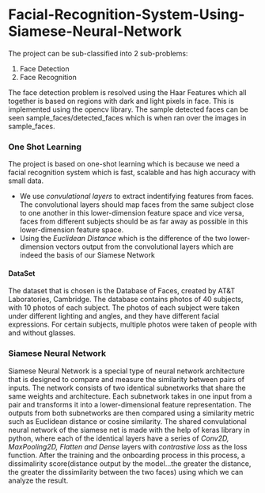 # Facial-Recognition-System-Using-Siamese-Neural-Network



The project can be sub-classified into 2 sub-problems:
1) Face Detection
2) Face Recognition

The face detection problem is resolved using the Haar Features which all together is based on regions with dark and light pixels in face.
This is implemented using the opencv library.
The sample detected faces can be seen sample_faces/detected_faces which is when ran over the images in sample_faces.

### One Shot Learning ###
The project is based on one-shot learning which is because we need a facial recognition system which is fast, scalable and has high accuracy with small data.
- We use *convulational layers* to extract indentifying features from faces. The convolutional layers should map faces from the same subject close to one another in this lower-dimension feature space and vice versa, faces from different subjects should be as far away as possible in this lower-dimension feature space.
- Using the *Euclidean Distance* which is  the difference of the two lower-dimension vectors output from the convolutional layers which are indeed the basis of our Siamese Network

#### DataSet ####
The dataset that is chosen is the Database of Faces, created by AT&T Laboratories, Cambridge. The database contains photos of 40 subjects, with 10 photos of each subject. The photos of each subject were taken under different lighting and angles, and they have different facial expressions. For certain subjects, multiple photos were taken of people with and without glasses.

### Siamese Neural Network ###
Siamese Neural Network is a special type of neural network architecture that is designed to compare and measure the similarity between pairs of inputs. The network consists of two identical subnetworks that share the same weights and architecture. Each subnetwork takes in one input from a pair and transforms it into a lower-dimensional feature representation. The outputs from both subnetworks are then compared using a similarity metric such as Euclidean distance or cosine similarity.
The shared convulational neural network of the siamese net is made with the help of keras library in python, where each of the identical layers have a series of *Conv2D, MaxPooling2D, Flatten and Dense* layers with *contrastive loss* as the loss function.
After the training and the onboarding process in this process, a dissimalirity score(distance output by the model...the greater the distance, the greater the dissimilarity between the two faces) using which we can analyze the result.











